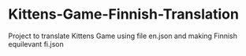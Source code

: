 # Kittens-Game-Finnish-Translation
Project to translate Kittens Game using file en.json and making Finnish equilevant fi.json
